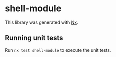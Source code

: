 # shell-module

This library was generated with [Nx](https://nx.dev).

## Running unit tests

Run `nx test shell-module` to execute the unit tests.

